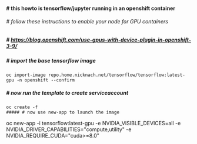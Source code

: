 ####  # this howto is tensorflow/jupyter running in an openshift container
###### # follow these instructions to enable your node for GPU containers
##### # https://blog.openshift.com/use-gpus-with-device-plugin-in-openshift-3-9/
##### # import the base tensorflow image
```
oc import-image repo.home.nicknach.net/tensorflow/tensorflow:latest-gpu -n openshift --confirm
```
##### # now run the template to create serviceaccount
```
oc create -f 
##### # now use new-app to launch the image
```
oc new-app -i tensorflow:latest-gpu -e NVIDIA_VISIBLE_DEVICES=all -e NVIDIA_DRIVER_CAPABILITIES="compute,utility" -e NVIDIA_REQUIRE_CUDA="cuda>=8.0"
```
